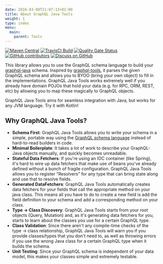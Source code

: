 ```yaml
---
date: 2016-03-08T21:07:13+01:00
title: About GraphQL Java Tools
weight: 1
type: index
menu:
  main:
    parent: Tools
---
```


[![Maven Central](https://img.shields.io/maven-central/v/com.graphql-java-kickstart/graphql-java-tools.svg)](https://img.shields.io/maven-central/v/com.graphql-java-kickstart/graphql-java-tools.svg)
[![TravisCI Build](https://travis-ci.org/graphql-java-kickstart/graphql-java-tools.svg?branch=master)](https://travis-ci.org/graphql-java-kickstart/graphql-java-tools)
[![Quality Gate Status](https://sonarcloud.io/api/project_badges/measure?project=graphql-java-kickstart_graphql-java-tools&metric=alert_status)](https://sonarcloud.io/dashboard?id=graphql-java-kickstart_graphql-java-tools)
[![GitHub contributors](https://img.shields.io/github/contributors/graphql-java-kickstart/graphql-java-tools)](https://img.shields.io/github/contributors/graphql-java-kickstart/graphql-java-tools)
[![Discuss on GitHub](https://img.shields.io/badge/GitHub-discuss-orange)](https://github.com/graphql-java-kickstart/graphql-java-tools/discussions)

This library allows you to use the GraphQL schema language to build your [graphql-java](https://github.com/graphql-java/graphql-java) schema.
Inspired by [graphql-tools](https://github.com/apollographql/graphql-tools), it parses the given GraphQL schema and allows you to BYOO (bring your own object) to fill in the implementations.
GraphQL Java Tools works extremely well if you already have domain POJOs that hold your data (e.g. for RPC, ORM, REST, etc) by allowing you to map these magically to GraphQL objects.

GraphQL Java Tools aims for seamless integration with Java, but works for any JVM language.  Try it with Kotlin!

## Why GraphQL Java Tools?

* **Schema First**:  GraphQL Java Tools allows you to write your schema in a simple, portable way using the [GraphQL schema language](http://graphql.org/learn/schema/) instead of hard-to-read builders in code.
* **Minimal Boilerplate**:  It takes a lot of work to describe your GraphQL-Java objects manually, and quickly becomes unreadable.
* **Stateful Data Fetchers**:  If you're using an IOC container (like Spring), it's hard to wire up data fetchers that make use of beans you've already defined without a bunch of fragile configuration.  GraphQL Java Tools allows you to register "Resolvers" for any type that can bring state along and use that to resolve fields.
* **Generated DataFetchers**:  GraphQL Java Tools automatically creates data fetchers for your fields that call the appropriate method on your java class.  This means all you have to do to create a new field is add the field definition to your schema and add a corresponding method on your class.
* **Type → Class Discovery**:  GraphQL Java Tools starts from your root objects (Query, Mutation) and, as it's generating data fetchers for you, starts to learn about the classes you use for a certain GraphQL type.
* **Class Validation**:  Since there aren't any compile-time checks of the type → class relationship, GraphQL Java Tools will warn you if you provide classes/types that you don't need to, as well as throwing errors if you use the wrong Java class for a certain GraphQL type when it builds the schema.
* **Unit Testing**:  Since your GraphQL schema is independent of your data model, this makes your classes simple and extremely testable.
